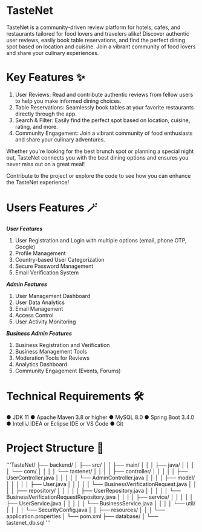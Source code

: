 # TasteNet
TasteNet is a community-driven review platform for hotels, cafes, and restaurants tailored for food lovers and travelers alike! Discover authentic user reviews, easily book table reservations, and find the perfect dining spot based on location and cuisine. Join a vibrant community of food lovers and share your culinary experiences.

# Key Features ✨
1. User Reviews: Read and contribute authentic reviews from fellow users to help you make informed dining choices.
2. Table Reservations: Seamlessly book tables at your favorite restaurants directly through the app.
3. Search & Filter: Easily find the perfect spot based on location, cuisine, rating, and more.
4. Community Engagement: Join a vibrant community of food enthusiasts and share your culinary adventures.

Whether you're looking for the best brunch spot or planning a special night out, TasteNet connects you with the best dining options and ensures you never miss out on a great meal!

Contribute to the project or explore the code to see how you can enhance the TasteNet experience!

# Users Features 🪄

***User Features***
1. User Registration and Login with multiple options (email, phone OTP, Google)
2. Profile Management
3. Country-based User Categorization
4. Secure Password Management
5. Email Verification System

***Admin Features***
1. User Management Dashboard
2. User Data Analytics
3. Email Management
4. Access Control
5. User Activity Monitoring

***Business Admin Features***
1. Business Registration and Verification
2. Business Management Tools
3. Moderation Tools for Reviews
4. Analytics Dashboard
5. Community Engagement (Events, Forums)

# Technical Requirements 🛠️
● JDK 11
● Apache Maven 3.8 or higher
● MySQL 8.0
● Spring Boot 3.4.0
● IntelliJ IDEA or Eclipse IDE or VS Code
● Git

# Project Structure 📂
'''TasteNet/
├── backend/
│   ├── src/
│   │   ├── main/
│   │   │   ├── java/
│   │   │   │   └── com/
│   │   │   │       └── tastenet/
│   │   │   │           ├── controller/
│   │   │   │           │   ├── UserController.java
│   │   │   │           │   └── AdminController.java
│   │   │   │           ├── model/
│   │   │   │           │   ├── User.java
│   │   │   │           │   └── BusinessVerificationRequest.java
│   │   │   │           ├── repository/
│   │   │   │           │   ├── UserRepository.java
│   │   │   │           │   └── BusinessVerificationRequestRepository.java
│   │   │   │           ├── service/
│   │   │   │           │   ├── UserService.java
│   │   │   │           │   └── BusinessService.java
│   │   │   │           └── util/
│   │   │   │               └── SecurityConfig.java
│   │   ├── resources/
│   │   │   └── application.properties
│   └── pom.xml
├── database/
│   └── tastenet_db.sql
'''



